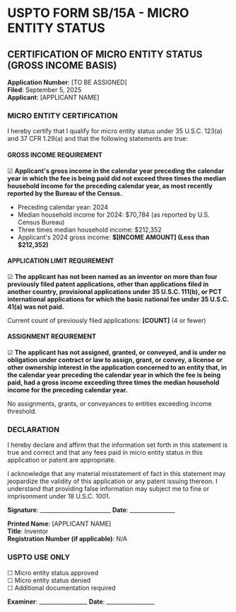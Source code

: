 # USPTO FORM SB/15A - MICRO ENTITY STATUS
## CERTIFICATION OF MICRO ENTITY STATUS (GROSS INCOME BASIS)

**Application Number**: [TO BE ASSIGNED]  
**Filed**: September 5, 2025  
**Applicant**: [APPLICANT NAME]  

### MICRO ENTITY CERTIFICATION

I hereby certify that I qualify for micro entity status under 35 U.S.C. 123(a) and 37 CFR 1.29(a) and that the following statements are true:

#### GROSS INCOME REQUIREMENT
☑ **Applicant's gross income in the calendar year preceding the calendar year in which the fee is being paid did not exceed three times the median household income for the preceding calendar year, as most recently reported by the Bureau of the Census.**

- Preceding calendar year: 2024
- Median household income for 2024: $70,784 (as reported by U.S. Census Bureau)
- Three times median household income: $212,352
- Applicant's 2024 gross income: **$[INCOME AMOUNT] (Less than $212,352)**

#### APPLICATION LIMIT REQUIREMENT  
☑ **The applicant has not been named as an inventor on more than four previously filed patent applications, other than applications filed in another country, provisional applications under 35 U.S.C. 111(b), or PCT international applications for which the basic national fee under 35 U.S.C. 41(a) was not paid.**

Current count of previously filed applications: **[COUNT]** (4 or fewer)

#### ASSIGNMENT REQUIREMENT
☑ **The applicant has not assigned, granted, or conveyed, and is under no obligation under contract or law to assign, grant, or convey, a license or other ownership interest in the application concerned to an entity that, in the calendar year preceding the calendar year in which the fee is being paid, had a gross income exceeding three times the median household income for the preceding calendar year.**

No assignments, grants, or conveyances to entities exceeding income threshold.

### DECLARATION

I hereby declare and affirm that the information set forth in this statement is true and correct and that any fees paid in micro entity status in this application or patent are appropriate.

I acknowledge that any material misstatement of fact in this statement may jeopardize the validity of this application or any patent issuing thereon. I understand that providing false information may subject me to fine or imprisonment under 18 U.S.C. 1001.

**Signature**: _________________________ **Date**: ________________

**Printed Name**: [APPLICANT NAME]  
**Title**: Inventor  
**Registration Number (if applicable)**: N/A  

### USPTO USE ONLY
☐ Micro entity status approved  
☐ Micro entity status denied  
☐ Additional documentation required  

**Examiner**: _________________ **Date**: _________________